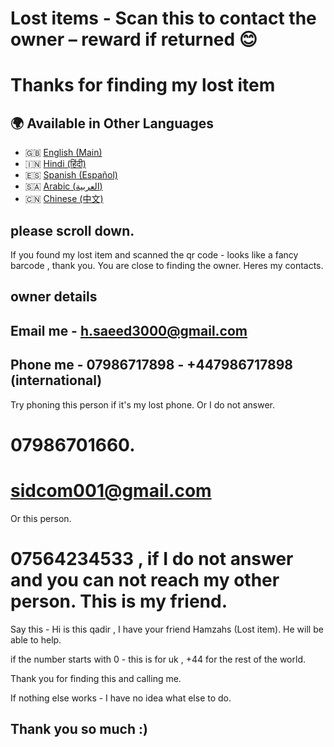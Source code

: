 # Lost items - Scan this to contact the owner – reward if returned 😊
# Thanks for finding my lost item

## 🌍 Available in Other Languages

- 🇬🇧 [English (Main)](https://github.com/hamzah4/Lostitems/blob/main/README.md)
- 🇮🇳 [Hindi (हिंदी)](https://github.com/hamzah4/Lostitems/blob/main/HINDI-hindiEnglish-raiadmai.md)
- 🇪🇸 [Spanish (Español)](https://github.com/hamzah4/Lostitems/blob/main/LEEME.md)
- 🇸🇦 [Arabic (العربية)](https://github.com/hamzah4/Lostitems/blob/main/اقرأني.md)
- 🇨🇳 [Chinese (中文)](https://github.com/hamzah4/Lostitems/blob/main/自述文件.md)
## please scroll down.
If you found my lost item and scanned the qr code - looks like a fancy barcode , thank you.
You are close to finding the owner. Heres my contacts. 
## owner details
## Email me - h.saeed3000@gmail.com
## Phone me - 07986717898 - +447986717898 (international)

Try phoning this person if it's my lost phone. Or I do not answer.
# 07986701660.
# sidcom001@gmail.com

Or this person.

# 07564234533 , if I do not answer and you can not reach my other person. This is my friend.

Say this - Hi is this qadir , I have your friend Hamzahs (Lost item). 
He will be able to help.

if the number starts with 0 - this is for uk , +44 for the rest of the world.

Thank you for finding this and calling me. 

If nothing else works - I have no idea what else to do.

## Thank you so much :) 
